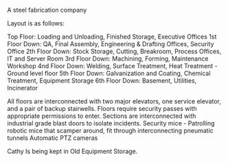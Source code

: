 A steel fabrication company

Layout is as follows:

Top Floor: Loading and Unloading, Finished Storage, Executive Offices
1st Floor Down: QA, Final Assembly, Engineering & Drafting Offices, Security Office
2th Floor Down: Stock Storage, Cutting, Breakroom, Process Offices, IT and Server Room
3rd Floor Down: Machining, Forming, Maintenance Workshop
4nd Floor Down: Welding, Surface Treatment, Heat Treatment - Ground level floor
5th Floor Down: Galvanization and Coating, Chemical Treatment, Equipment Storage
6th Floor Down: Basement, Utilities, Incinerator

All floors are interconnected with two major elevators, one service elevator, and a pair of backup stairwells. 
Floors require security passes with appropriate permissions to enter. Sections are interconnected with industrial grade blast doors to isolate incidents.
Security mice - Patrolling robotic mice that scamper around, fit through interconnecting pneumatic tunnels
Automatic PTZ cameras

Cathy Is being kept in Old Equipment Storage.